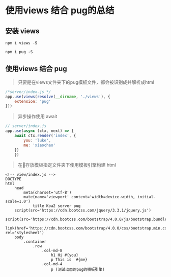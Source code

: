 # 使用views 结合 pug的总结
## 安装 views
```npm
npm i views -S
```

```npm
npm i pug -S
```
## 使用views 结合 pug

>只要是在views文件夹下的pug模板文件，都会被识别成并解析成html
```js
/*server/index.js */
app.use(views(resolve(__dirname, './views'), {
    extension: 'pug'
})) 
```

>异步操作使用 await
```js
// server/index.js 
app.use(async (ctx, next) => {
    await ctx.render('index', {
        you: 'luke',
        me: 'xiaochao'
    })
    })
```  
>在存放模板指定文件夹下使用模板引擎构建 html 
```pug
<!-- view/index.js -->
DOCTYPE
html
    head
        meta(charset='utf-8')
        mate(name='viewport' content='width=device-width, initial-scale=1.0')
            title Koa2 server pug
    script(src='https://cdn.bootcss.com/jquery/3.3.1/jquery.js')        
    script(src='https://cdn.bootcss.com/bootstrap/4.0.0/js/bootstrap.bundle.min.js')
    link(href='https://cdn.bootcss.com/bootstrap/4.0.0/css/bootstrap.min.css', rel='stylesheet')
    body
        .container
            .row
                .col-md-8
                    h1 Hi #{you} 
                    p This is  #{me}
                .col-md-4
                    p (测试动态的pug的模板引擎)

```

    